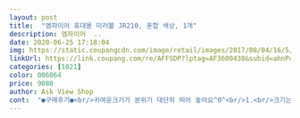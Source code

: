 ```yaml
---
layout: post 
title:  "엠파이어 휴대용 미러볼 JR210, 혼합 색상, 1개" 
description: 엠파이어  ..
date: 2020-06-25 17:18:04 
img: https://static.coupangcdn.com/image/retail/images/2017/08/04/16/5/c2542d92-fac5-4380-b6fd-aa4873c4b3b7.jpg 
linkUrl: https://link.coupang.com/re/AFFSDP?lptag=AF3600438&subid=ahnPublicAsk&pageKey=29858320&itemId=114130369&vendorItemId=3226328364&traceid=V0-113-f4bcff295406d12d 
categories: [1021] 
color: 006064 
price: 9080 
author: Ask View Shop 
cont:  "●구매후기●<br/>귀여운크기가 분위기 대단히 띄어 놓아요^0^<br/>1.<br/>크기는 기가지니 보다 작고 앙증맞아요<br/>2.<br/>즤집은 쇼파에 usb코드선이 있어서 연결했어요.<br/><br/>3.<br/>on <br/> ->꺼짐 상태/ off <br/> ->켜짐 상태<br/>불 끄고 켜면 훨씬 화려해요.<br/> 온오프 위치가 반대로 되어 있어요.<br/><br/>아이가 좋아하네요.<br/> 돌아갈때 소리가 조금 나긴 하지만 거슬릴 정도는 아니예요.<br/><br/>얼릉 장만하셔서 홈 파티 즐기세요<br/>온 오프가 반대로 되어있어요ㅎㅎon으로 해놓으면 꺼지구 off로 해야 켜지네요ㅎㅎ<br/>요즘 우한폐렴 때문에 집콕 할때 방학까지 겹친 아이들과 놀기에 짱입니다ㅎㅎ<br/>이 상품 진짜 만원도 안되는 가격에 최곱니다!!<br/>이건 안 비밀인데요,노래 잘 안 부르는 내편까지 노래 부르게 하는 신기한 물건이에용ㅎㅎ<br/>충전기 와 건전지 두가지 버전으로 쓸 수 있어서 좋아요ㅎㅎ 색도 다양하고 신나는 노래와 함께하면 안성맞춤이네요!<br/>" 
---
```

